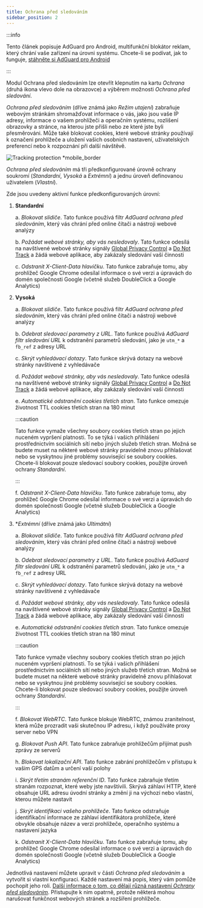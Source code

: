 ```yaml
---
title: Ochrana před sledováním
sidebar_position: 2
---
```


:::info

Tento článek popisuje AdGuard pro Android, multifunkční blokátor reklam, který chrání vaše zařízení na úrovni systému. Chcete-li se podívat, jak to funguje, [stáhněte si AdGuard pro Android](https://agrd.io/download-kb-adblock)

:::

Modul Ochrana před sledováním lze otevřít klepnutím na kartu _Ochrana_ (druhá ikona vlevo dole na obrazovce) a výběrem možnosti _Ochrana před sledování_.

_Ochrana před sledováním_ (dříve známá jako _Režim utajení_) zabraňuje webovým stránkám shromažďovat informace o vás, jako jsou vaše IP adresy, informace o vašem prohlížeči a operačním systému, rozlišení obrazovky a stránce, na kterou jste přišli nebo ze které jste byli přesměrováni. Může také blokovat cookies, které webové stránky používají k označení prohlížeče a uložení vašich osobních nastavení, uživatelských preferencí nebo k rozpoznání při další návštěvě.

![Tracking protection \*mobile_border](https://cdn.adtidy.org/blog/new/y5fuztracking_protection.png)

_Ochrana před sledováním_ má tři předkonfigurované úrovně ochrany soukromí (_Standardní_, _Vysoká_ a _Extrémní_) a jednu úroveň definovanou uživatelem (_Vlastní_).

Zde jsou uvedeny aktivní funkce předkonfigurovaných úrovní:

1. **Standardní**

    a. _Blokovat slídiče_. Tato funkce používá filtr _AdGuard ochrana před sledováním_, který vás chrání před online čítači a nástroji webové analýzy

    b. _Požádat webové stránky, aby vás nesledovaly_. Tato funkce odesílá na navštívené webové stránky signály [Global Privacy Control](https://globalprivacycontrol.org/) a [Do Not Track](https://en.wikipedia.org/wiki/Do_Not_Track) a žádá webové aplikace, aby zakázaly sledování vaší činnosti

    c. _Odstranit X-Client-Data hlavičku_. Tato funkce zabraňuje tomu, aby prohlížeč Google Chrome odesílal informace o své verzi a úpravách do domén společnosti Google (včetně služeb DoubleClick a Google Analytics)

2. **Vysoká**

    a. _Blokovat slídiče_. Tato funkce používá filtr _AdGuard ochrana před sledováním_, který vás chrání před online čítači a nástroji webové analýzy

    b. _Odebrat sledovací parametry z URL_. Tato funkce používá _AdGuard filtr sledování URL_ k odstranění parametrů sledování, jako je `utm_*` a `fb_ref` z adresy URL

    c. _Skrýt vyhledávací dotazy_. Tato funkce skrývá dotazy na webové stránky navštívené z vyhledávače

    d. _Požádat webové stránky, aby vás nesledovaly_. Tato funkce odesílá na navštívené webové stránky signály [Global Privacy Control](https://globalprivacycontrol.org/) a [Do Not Track](https://en.wikipedia.org/wiki/Do_Not_Track) a žádá webové aplikace, aby zakázaly sledování vaší činnosti

    e. _Automatické odstranění cookies třetích stran_. Tato funkce omezuje životnost TTL cookies třetích stran na 180 minut

    :::caution

    Tato funkce vymaže všechny soubory cookies třetích stran po jejich nuceném vypršení platnosti. To se týká i vašich přihlášení prostřednictvím sociálních sítí nebo jiných služeb třetích stran. Možná se budete muset na některé webové stránky pravidelně znovu přihlašovat nebo se vyskytnou jiné problémy související se soubory cookies. Chcete-li blokovat pouze sledovací soubory cookies, použijte úroveň ochrany _Standardní_.

    :::

    f. _Odstranit X-Client-Data hlavičku_. Tato funkce zabraňuje tomu, aby prohlížeč Google Chrome odesílal informace o své verzi a úpravách do domén společnosti Google (včetně služeb DoubleClick a Google Analytics)

3. \*_Extrémní_ (dříve známá jako _Ultimátní_)

    a. _Blokovat slídiče_. Tato funkce používá filtr _AdGuard ochrana před sledováním_, který vás chrání před online čítači a nástroji webové analýzy

    b. _Odebrat sledovací parametry z URL_. Tato funkce používá _AdGuard filtr sledování URL_ k odstranění parametrů sledování, jako je `utm_*` a `fb_ref` z adresy URL

    c. _Skrýt vyhledávací dotazy_. Tato funkce skrývá dotazy na webové stránky navštívené z vyhledávače

    d. _Požádat webové stránky, aby vás nesledovaly_. Tato funkce odesílá na navštívené webové stránky signály [Global Privacy Control](https://globalprivacycontrol.org/) a [Do Not Track](https://en.wikipedia.org/wiki/Do_Not_Track) a žádá webové aplikace, aby zakázaly sledování vaší činnosti

    e. _Automatické odstranění cookies třetích stran_. Tato funkce omezuje životnost TTL cookies třetích stran na 180 minut

    :::caution

    Tato funkce vymaže všechny soubory cookies třetích stran po jejich nuceném vypršení platnosti. To se týká i vašich přihlášení prostřednictvím sociálních sítí nebo jiných služeb třetích stran. Možná se budete muset na některé webové stránky pravidelně znovu přihlašovat nebo se vyskytnou jiné problémy související se soubory cookies. Chcete-li blokovat pouze sledovací soubory cookies, použijte úroveň ochrany _Standardní_.

    :::

    f. _Blokovat WebRTC_. Tato funkce blokuje WebRTC, známou zranitelnost, která může prozradit vaši skutečnou IP adresu, i když používáte proxy server nebo VPN

    g. _Blokovat Push API_. Tato funkce zabraňuje prohlížečům přijímat push zprávy ze serverů

    h. _Blokovat lokalizační API_. Tato funkce zabrání prohlížečům v přístupu k vašim GPS datům a určení vaší polohy

    i. _Skrýt třetím stranám referenční ID_. Tato funkce zabraňuje třetím stranám rozpoznat, které weby jste navštívili. Skrývá záhlaví HTTP, které obsahuje URL adresu úvodní stránky a změní ji na výchozí nebo vlastní, kterou můžete nastavit

    j. _Skrýt identifikaci vašeho prohlížeče_. Tato funkce odstraňuje identifikační informace ze záhlaví identifikátora prohlížeče, které obvykle obsahuje název a verzi prohlížeče, operačního systému a nastavení jazyka

    k. _Odstranit X-Client-Data hlavičku_. Tato funkce zabraňuje tomu, aby prohlížeč Google Chrome odesílal informace o své verzi a úpravách do domén společnosti Google (včetně služeb DoubleClick a Google Analytics)

Jednotlivá nastavení můžete upravit v části _Ochrana před sledováním_ a vytvořit si vlastní konfiguraci. Každé nastavení má popis, který vám pomůže pochopit jeho roli. [Další informace o tom, co dělají různá nastavení _Ochrany před sledováním_](/general/stealth-mode). Přistupujte k nim opatrně, protože některá mohou narušovat funkčnost webových stránek a rozšíření prohlížeče.
